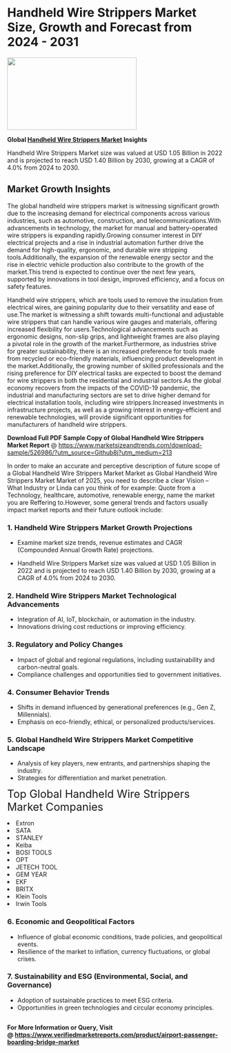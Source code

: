 <H1>Handheld Wire Strippers Market Size, Growth and Forecast from 2024 - 2031</H1><img class="aligncenter size-medium wp-image-584254" src="https://thirdeyenews.in/wp-content/uploads/2024/09/Global-Market-Research-300x168.jpeg" alt="" width="300" height="168" /><p><strong>Global&nbsp;<a href="https://www.marketsizeandtrends.com/download-sample/526986/?utm_source=Github8j?utm_medium=213">Handheld Wire Strippers Market</a> Insights</strong></p><p>Handheld Wire Strippers Market size was valued at USD 1.05 Billion in 2022 and is projected to reach USD 1.40 Billion by 2030, growing at a CAGR of 4.0% from 2024 to 2030.</p><p><h2>Market Growth Insights</h2> <p>The global handheld wire strippers market is witnessing significant growth due to the increasing demand for electrical components across various industries, such as automotive, construction, and telecommunications.With advancements in technology, the market for manual and battery-operated wire strippers is expanding rapidly.Growing consumer interest in DIY electrical projects and a rise in industrial automation further drive the demand for high-quality, ergonomic, and durable wire stripping tools.Additionally, the expansion of the renewable energy sector and the rise in electric vehicle production also contribute to the growth of the market.This trend is expected to continue over the next few years, supported by innovations in tool design, improved efficiency, and a focus on safety features.</p> <p>Handheld wire strippers, which are tools used to remove the insulation from electrical wires, are gaining popularity due to their versatility and ease of use.The market is witnessing a shift towards multi-functional and adjustable wire strippers that can handle various wire gauges and materials, offering increased flexibility for users.Technological advancements such as ergonomic designs, non-slip grips, and lightweight frames are also playing a pivotal role in the growth of the market.Furthermore, as industries strive for greater sustainability, there is an increased preference for tools made from recycled or eco-friendly materials, influencing product development in the market.Additionally, the growing number of skilled professionals and the rising preference for DIY electrical tasks are expected to boost the demand for wire strippers in both the residential and industrial sectors.As the global economy recovers from the impacts of the COVID-19 pandemic, the industrial and manufacturing sectors are set to drive higher demand for electrical installation tools, including wire strippers.Increased investments in infrastructure projects, as well as a growing interest in energy-efficient and renewable technologies, will provide significant opportunities for manufacturers of handheld wire strippers.<p><span class=""><strong>Download Full PDF Sample Copy of Global Handheld Wire Strippers Market Report</strong> @ <a href="https://www.marketsizeandtrends.com/download-sample/526986/?utm_source=Github8j?utm_medium=213" target="_blank">https://www.marketsizeandtrends.com/download-sample/526986/?utm_source=Github8j?utm_medium=213</a></span></p><p>In order to make an accurate and perceptive description of future scope of a Global&nbsp;Handheld Wire Strippers Market Market as Global&nbsp;Handheld Wire Strippers Market Market of 2025, you need to describe a clear Vision &ndash; What Industry or Linda can you think of for example: Quote from a Technology, healthcare, automotive, renewable energy, name the market you are Reffering to.However, some general trends and factors usually impact market reports and their future outlook include:</p><h3>1.&nbsp;<strong>Handheld Wire Strippers Market Growth Projections</strong></h3><ul><li>Examine market size trends, revenue estimates and CAGR (Compounded Annual Growth Rate) projections.</li><li><p>Handheld Wire Strippers Market size was valued at USD 1.05 Billion in 2022 and is projected to reach USD 1.40 Billion by 2030, growing at a CAGR of 4.0% from 2024 to 2030.</p></li></ul><h3>2.&nbsp;<strong>Handheld Wire Strippers Market Technological Advancements</strong></h3><ul><li>Integration of AI, IoT, blockchain, or automation in the industry.</li><li>Innovations driving cost reductions or improving efficiency.</li></ul><h3>3.&nbsp;<strong>Regulatory and Policy Changes</strong></h3><ul><li>Impact of global and regional regulations, including sustainability and carbon-neutral goals.</li><li>Compliance challenges and opportunities tied to government initiatives.</li></ul><h3>4.&nbsp;<strong>Consumer Behavior Trends</strong></h3><ul><li>Shifts in demand influenced by generational preferences (e.g., Gen Z, Millennials).</li><li>Emphasis on eco-friendly, ethical, or personalized products/services.</li></ul><h3>5.&nbsp;<strong>Global Handheld Wire Strippers Market Competitive Landscape</strong></h3><ul><li>Analysis of key players, new entrants, and partnerships shaping the industry.</li><li>Strategies for differentiation and market penetration.</li></ul><p data-pm-slice="1 1 []"><span style="color: inherit; font-family: inherit; font-size: 25px;">Top Global Handheld Wire Strippers Market Companies</span></p><div class="" data-test-id=""><p><li>Extron</li><li> SATA</li><li> STANLEY</li><li> Keiba</li><li> BOSI TOOLS</li><li> OPT</li><li> JETECH TOOL</li><li> GEM YEAR</li><li> EKF</li><li> BRITX</li><li> Klein Tools</li><li> Irwin Tools</li></p></div><h3>6.&nbsp;<strong>Economic and Geopolitical Factors</strong></h3><ul><li>Influence of global economic conditions, trade policies, and geopolitical events.</li><li>Resilience of the market to inflation, currency fluctuations, or global crises.</li></ul><h3>7.&nbsp;<strong>Sustainability and ESG (Environmental, Social, and Governance)</strong></h3><ul><li>Adoption of sustainable practices to meet ESG criteria.</li><li>Opportunities in green technologies and circular economy principles.</li></ul><h2><strong style="font-size: 14px;">For More Information or Query, Visit @&nbsp;</strong><a style="background-color: #ffffff; font-size: 14px;" href="https://www.marketsizeandtrends.com/report/handheld-wire-strippers-market/" target="_blank">https://www.verifiedmarketreports.com/product/airport-passenger-boarding-bridge-market</a></h2>